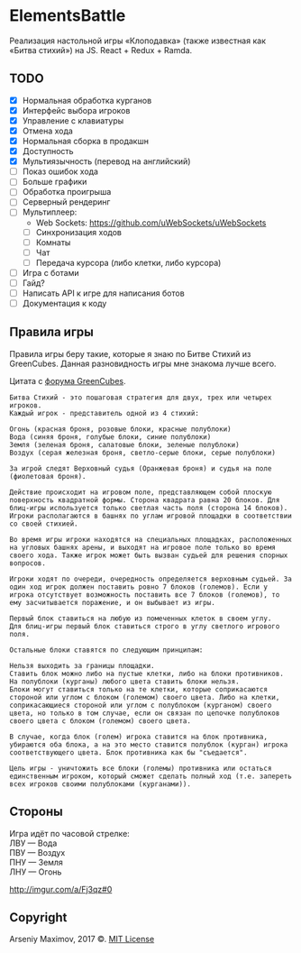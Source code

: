 # ElementsBattle
Реализация настольной игры «Клоподавка» (также известная как «Битва стихий») на JS. React + Redux + Ramda.

## TODO
- [x] Нормальная обработка курганов
- [x] Интерфейс выбора игроков
- [x] Управление с клавиатуры
- [x] Отмена хода
- [x] Нормальная сборка в продакшн
- [x] Доступность
- [x] Мультиязычность (перевод на английский)
- [ ] Показ ошибок хода
- [ ] Больше графики
- [ ] Обработка проигрыша
- [ ] Серверный рендеринг
- [ ] Мультиплеер:
  - Web Sockets: https://github.com/uWebSockets/uWebSockets
  - [ ] Синхронизация ходов
  - [ ] Комнаты
  - [ ] Чат 
  - [ ] Передача курсора (либо клетки, либо курсора)
- [ ] Игра с ботами
- [ ] Гайд?
- [ ] Написать API к игре для написания ботов
- [ ] Документация к коду

## Правила игры
Правила игры беру такие, которые я знаю по Битве Стихий из GreenCubes. Данная разновидность игры мне знакома лучше всего.

Цитата с [форума GreenCubes](https://forum.greencubes.org/viewtopic.php?f=257&t=21772#p327318).
```
Битва Стихий - это пошаговая стратегия для двух, трех или четырех игроков.
Каждый игрок - представитель одной из 4 стихий:

Огонь (красная броня, розовые блоки, красные полублоки)
Вода (синяя броня, голубые блоки, синие полублоки)
Земля (зеленая броня, салатовые блоки, зеленые полублоки)
Воздух (серая железная броня, светло-серые блоки, серые полублоки)

За игрой следят Верховный судья (Оранжевая броня) и судья на поле (фиолетовая броня).

Действие происходит на игровом поле, представляющем собой плоскую поверхность квадратной формы. Сторона квадрата равна 20 блоков. Для блиц-игры используется только светлая часть поля (сторона 14 блоков).
Игроки располагаются в башнях по углам игровой площадки в соответствии со своей стихией. 

Во время игры игроки находятся на специальных площадках, расположенных на угловых башнях арены, и выходят на игровое поле только во время своего хода. Также игрок может быть вызван судьей для решения спорных вопросов.

Игроки ходят по очереди, очередность определяется верховным судьей. За один ход игрок должен поставить ровно 7 блоков (големов). Если у игрока отсутствует возможность поставить все 7 блоков (големов), то ему засчитывается поражение, и он выбывает из игры.

Первый блок ставиться на любую из помеченных клеток в своем углу.
Для блиц-игры первый блок ставиться строго в углу светлого игрового поля.

Остальные блоки ставятся по следующим принципам:

Нельзя выходить за границы площадки.
Ставить блок можно либо на пустые клетки, либо на блоки противников. На полублоки (курганы) любого цвета ставить блоки нельзя.
Блоки могут ставиться только на те клетки, которые соприкасаются стороной или углом с блоком (големом) своего цвета. Либо на клетки, соприкасающиеся стороной или углом с полублоком (курганом) своего цвета, но только в том случае, если он связан по цепочке полублоков своего цвета с блоком (големом) своего цвета.

В случае, когда блок (голем) игрока ставится на блок противника, убираются оба блока, а на это место ставится полублок (курган) игрока соответствующего цвета. Блок противника как бы "съедается".

Цель игры - уничтожить все блоки (големы) противника или остаться единственным игроком, который сможет сделать полный ход (т.е. запереть всех игроков своими полублоками (курганами)).
```

## Стороны
Игра идёт по часовой стрелке:<br>
ЛВУ — Вода<br>
ПВУ — Воздух<br>
ПНУ — Земля<br>
ЛНУ — Огонь

http://imgur.com/a/Fj3qz#0

## Copyright

Arseniy Maximov, 2017 ©. [MIT License](https://github.com/notarseniy/ElementsBattle/blob/master/LICENSE)
